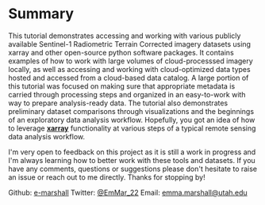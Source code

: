 # Summary

This tutorial demonstrates accessing and working with various publicly available Sentinel-1 Radiometric Terrain Corrected imagery datasets using xarray and other open-source python software packages. It contains examples of how to work with large volumes of cloud-processsed imagery locally, as well as accessing and working with cloud-optimized data types hosted and accessed from a cloud-based data catalog. A large portion of this tutorial was focused on making sure that appropriate metadata is carried through processing steps and organized in an easy-to-work with way to prepare analysis-ready data. The tutorial also demonstrates preliminary dataset comparisons through visualizations and the beginnings of an exploratory data analysis workflow. Hopefully, you got an idea of how to leverage **[xarray](https://xarray.dev/)** functionality at various steps of a typical remote sensing data analysis workflow. 

I'm very open to feedback on this project as it is still a work in progress and I'm always learning how to better work with these tools and datasets. If you have any comments, questions or suggestions please don't hesitate to raise an issue or reach out to me directly. Thanks for stopping by! 



Github: [e-marshall](https://github.com/e-marshall)
Twitter: [@EmMar_22](https://twitter.com/EmMar_22)
Email: [emma.marshall@utah.edu](emma.marshall@utah.edu)
